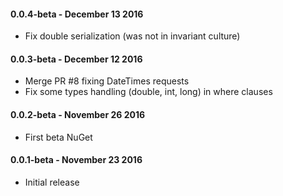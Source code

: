 
#### 0.0.4-beta - December 13 2016
* Fix double serialization (was not in invariant culture)

#### 0.0.3-beta - December 12 2016
* Merge PR #8 fixing DateTimes requests
* Fix some types handling (double, int, long) in where clauses

#### 0.0.2-beta - November 26 2016
* First beta NuGet

#### 0.0.1-beta - November 23 2016
* Initial release

